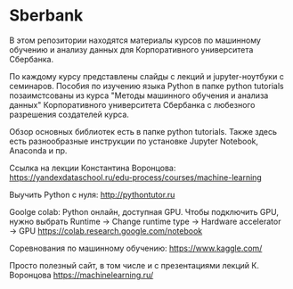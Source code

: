 # Sberbank

В этом репозитории находятся материалы курсов по машинному обучению и анализу данных для Корпоративного университета Сбербанка.

По каждому курсу представлены слайды с лекций и jupyter-ноутбуки с семинаров. Пособия по изучению языка Python в папке python tutorials позаимстсованы из курса "Методы машинного обучения и анализа данных" Корпоративного университета Сбербанка с любезного разрешения создателей курса.

Обзор основных библиотек есть в папке python tutorials. Также здесь есть разнообразные инструкции по установке Jupyter Notebook, Anaconda и пр.

Ссылка на лекции Константина Воронцова: 
https://yandexdataschool.ru/edu-process/courses/machine-learning

Выучить Python с нуля:
http://pythontutor.ru

Goolge colab: Python онлайн, доступная GPU. Чтобы подключить GPU, нужно выбрать Runtime → Change runtime type → Hardware accelerator → GPU
https://colab.research.google.com/notebook

Соревнования по машинному обучению:
https://www.kaggle.com/

Просто полезный сайт, в том числе и с презентациями лекций К. Воронцова
https://machinelearning.ru/
